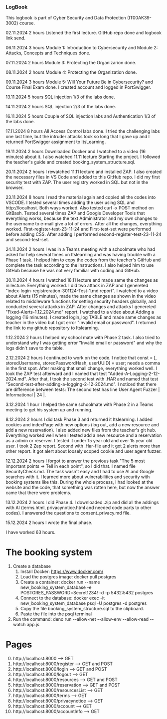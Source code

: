 ### **LogBook** 

This logbook is part of Cyber ​​Security and Data Protection (IT00AK39-3002) course.

02.11.2024 2 hours Listened the first lecture. GitHub repo done and logbook link send.

06.11.2024 3 hours Module 1: Introduction to Cybersecurity and Module 2: Attacks, Concepts and Techniques done.

07.11.2024 2 hours Module 3: Protecting the Organizarion done.

08.11.2024 2 hours Module 4: Protecting the Organization done.

09.11.2024 3 hours Module 5: Will Your Future Be in Cybersecurity? and Course Final Exam done. I created account and logged in PortSwigger.

13.11.2024 5 hours SQL injection 1/3 of the labs done.

14.11.2024 2 hours SQL injection 2/3 of the labs done.

16.11.2024 5 hours Couple of SQL injection labs and Authentication 1/3 of the labs done.

17.11.2024 8 hours All Access Control labs done. I tried the challenging labs one last time, but the intruder attacks took so long that I gave up and I returned PortSwigger assignment to ItsLearning.

19.11.2024 2 hours Downloaded Docker and I watched to a video (16 minutes) about it. I also watched 11.11 lecture Starting the project. I followed the teacher's guide and created booking_system_structure.sql.

20.11.2024 2 hours I rewatched 11.11 lecture and installed ZAP. I also created the necessary files in VS Code and added to this GitHub repo. I did my first security test with ZAP. The user registry worked in SQL but not in the browser.

23.11.2024 8 hours I read the material again and copied all the codes into VSCODE. I tested several times adding the user using SQL and http://localhost. Both ways worked. Also tested curl -x POST method on GitBash. Tested several times ZAP and Google Developer Tools that everything works, because the text Administrator and my own changes to the username to e-mail give a lot of errors. After all the changes, everything worked. First-register-test-23-11-24 and First-test-set were performed before adding CSS. After adding I performed second-register-test-23-11-24 and second-test-set.

24.11.2024 2 hours I was in a Teams meeting with a schoolmate who had asked for help several times on Itslearning and was having trouble with a Phase 1 task. I helped him to copy the codes from the teacher's GitHub and complete the task according to the instructions. I also helped him to use GitHub because he was not very familiar with coding and GitHub.

30.11.2024 4 hours I watched 18.11 lecture and made same the changes as in lecture. Everything worked. I did two attack in ZAP and I genereted "index-login-registreration-301124-Test-1.md report". I watched to a video about Alerts (15 minutes), made the same changes as shown in the video related to middleware functions for setting security headers globally, and conducted several attacks in ZAP. After changes and attacks I genereted "Fixed-Alerts-1.12.2024.md" report. I watched to a video about Adding a logging (16 minutes). I created login_log TABLE and made same changes as teacher in the video but I got error "Invalid email or password". I returned the link to my github repository to Itslearning.

1.12.2024 2 hours I helped my school mate with Phase 2 task. I also tried to understand why I was getting error "Invalid email or password" and why the logs didn't save to the table.

2.12.2024 2 hours I continued to work on the code. I notice that const = [, storedUsername, storedPasswordHash, userUUID] = user; needs a comma in the first spot. After making that small change, everything worked well. I took the ZAP test afterward and I named that test "Added-A-Logging-2-12-2024.md". After that, I took the second test with .HAR and named that test "Second-test-after-adding-a-logging-2-12-2024.md". I noticed that there are difference between tests: The second test has line User Agent Fuzzer | Informational | 24 |.

3.12.2024 1 hour I helped the same schoolmate with Phase 2 in a Teams meeting to get his system up and running.

8.12.2024 2 hours I did task Phase 3 and returned it Itslearning. I added cookies and indexPage with new options (log out, add a new resource and add a new reservation). I also added new files from the teacher's git hub. Everything worked well when I tested add a new resource and a reservation as a admin or reserver. I tested it under 15 year old and over 15 year old user. I took 2 Zap report. Second with .Har-file and it got 2 alerts more than other report. It got alert about loosely scoped cookie and user agent fuzzer.

12.12.2024 2 hours I forgot to answer the previous task "The 5 most important points -> Tell in each point", so I did that. I named file SecurityCheck.md. The task wasn't easy and I had to use AI and Google searches with it. I learned more about vulnerabilities and security with booking systems like this. During the whole process, I had looked at the website and the code, that something was rotten here, but now the answer came that there were problems.

13.12.2024  2 hours I did Phase 4. I downloaded .zip and did all the addings with AI (terms.html, privacynotice.html and needed code parts to other codes). I answered the questions to consent_privacy.md file. 

15.12.2024 2 hours I wrote the final phase.

I have worked 63 hours.

# The booking system
1. Create a database
    1. Install Docker: https://www.docker.com/
    2. Load the postgres image: docker pull postgres
    3. Create a container: docker run --name new_booking_system_database -e POSTGRES_PASSWORD=Secret1234! -d -p 5432:5432 postgres
    4. Connect to the database: docker exec -it new_booking_system_database psql -U postgres -d postgres
    5. Copy the file booking_system_structure.sql to the clipboard.
    6. Paste the file into the psql terminal
2. Run the command: deno run --allow-net --allow-env --allow-read --watch app.js

# Pages
0. http://localhost:8000 --> GET
1. http://localhost:8000/register --> GET and POST
2. http://localhost:8000/login --> GET and POST
3. http://localhost:8000/logout --> GET
4. http://localhost:8000/resources --> GET and POST
5. http://localhost:8000/reservation --> GET and POST
6. http://localhost:8000/resourcesList --> GET
7. http://localhost:8000/terms --> GET
8. http://localhost:8000/privacynotice --> GET
9. http://localhost:8000/account --> GET
10. http://localhost:8000/accountInfo --> GET

